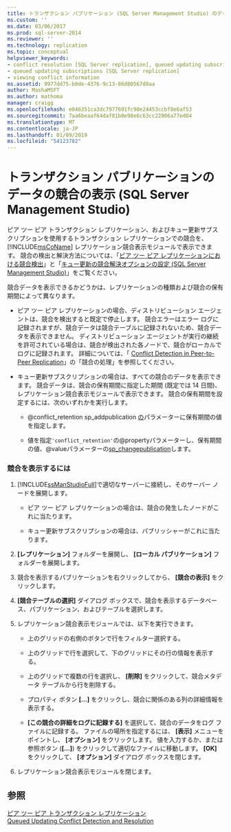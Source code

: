 ```yaml
---
title: トランザクション パブリケーション (SQL Server Management Studio) のデータの競合を表示 |Microsoft Docs
ms.custom: ''
ms.date: 03/06/2017
ms.prod: sql-server-2014
ms.reviewer: ''
ms.technology: replication
ms.topic: conceptual
helpviewer_keywords:
- conflict resolution [SQL Server replication], queued updating subscriptions
- queued updating subscriptions [SQL Server replication]
- viewing conflict information
ms.assetid: 9977dd75-b0de-4376-9c13-86d80567d8aa
author: MashaMSFT
ms.author: mathoma
manager: craigg
ms.openlocfilehash: e046351ca3dc7977691fc98e24453ccbf8e6af53
ms.sourcegitcommit: 7aa6beaaf64daf01b0e98e6c63cc22906a77ed04
ms.translationtype: MT
ms.contentlocale: ja-JP
ms.lasthandoff: 01/09/2019
ms.locfileid: "54123782"
---
```

# <a name="view-data-conflicts-for-transactional-publications-sql-server-management-studio"></a>トランザクション パブリケーションのデータの競合の表示 (SQL Server Management Studio)
  ピア ツー ピア トランザクション レプリケーション、およびキュー更新サブスクリプションを使用するトランザクション レプリケーションでの競合を、 [!INCLUDE[msCoName](../../includes/msconame-md.md)] レプリケーション競合表示モジュールで表示できます。 競合の検出と解決方法については、「[ピア ツー ピア レプリケーションにおける競合検出](transactional/peer-to-peer-conflict-detection-in-peer-to-peer-replication.md)」と「[キュー更新の競合解決オプションの設定 &#40;SQL Server Management Studio&#41;](publish/create-an-updatable-subscription-to-a-transactional-publication.md)」をご覧ください。  
  
 競合データを表示できるかどうかは、レプリケーションの種類および競合の保有期間によって異なります。  
  
-   ピア ツー ピア レプリケーションの場合、ディストリビューション エージェントは、競合を検出すると既定で停止します。 競合エラーはエラー ログに記録されますが、競合データは競合テーブルに記録されないため、競合データを表示できません。 ディストリビューション エージェントが実行の継続を許可されている場合は、競合が検出された各ノードで、競合がローカルでログに記録されます。 詳細については、「 [Conflict Detection in Peer-to-Peer Replication](transactional/peer-to-peer-conflict-detection-in-peer-to-peer-replication.md)」の「競合の処理」を参照してください。  
  
-   キュー更新サブスクリプションの場合は、すべての競合のデータを表示できます。 競合データは、競合の保有期間に指定した期間 (既定では 14 日間)、レプリケーション競合表示モジュールで表示できます。 競合の保有期間を設定するには、次のいずれかを実行します。  
  
    -   @conflict_retention sp_addpublication [の](/sql/relational-databases/system-stored-procedures/sp-addpublication-transact-sql)パラメーターに保有期間の値を指定します。  
  
    -   値を指定`'conflict_retention'`の@propertyパラメーターし、保有期間の値、@valueパラメーターの[sp_changepublication](/sql/relational-databases/system-stored-procedures/sp-changepublication-transact-sql)します。  
  
### <a name="to-view-conflicts"></a>競合を表示するには  
  
1.  [!INCLUDE[ssManStudioFull](../../includes/ssmanstudiofull-md.md)]で適切なサーバーに接続し、そのサーバー ノードを展開します。  
  
    -   ピア ツー ピア レプリケーションの場合は、競合の発生したノードがこれに当たります。  
  
    -   キュー更新サブスクリプションの場合は、パブリッシャーがこれに当たります。  
  
2.  **[レプリケーション]** フォルダーを展開し、 **[ローカル パブリケーション]** フォルダーを展開します。  
  
3.  競合を表示するパブリケーションを右クリックしてから、 **[競合の表示]** をクリックします。  
  
4.  **[競合テーブルの選択]** ダイアログ ボックスで、競合を表示するデータベース、パブリケーション、およびテーブルを選択します。  
  
5.  レプリケーション競合表示モジュールでは、以下を実行できます。  
  
    -   上のグリッドの右側のボタンで行をフィルター選択する。  
  
    -   上のグリッドで行を選択して、下のグリッドにその行の情報を表示する。  
  
    -   上のグリッドで複数の行を選択し、 **[削除]** をクリックして、競合メタデータ テーブルから行を削除する。  
  
    -   プロパティ ボタン **[...]** をクリックし、競合に関係のある列の詳細情報を表示する。  
  
    -   **[この競合の詳細をログに記録する]** を選択して、競合のデータをログ ファイルに記録する。 ファイルの場所を指定するには、 **[表示]** メニューをポイントし、 **[オプション]** をクリックします。 値を入力するか、または参照ボタン (**[...]**) をクリックして適切なファイルに移動します。 **[OK]** をクリックして、 **[オプション]** ダイアログ ボックスを閉じます。  
  
6.  レプリケーション競合表示モジュールを閉じます。  
  
## <a name="see-also"></a>参照  
 [ピア ツー ピア トランザクション レプリケーション](transactional/peer-to-peer-transactional-replication.md)   
 [Queued Updating Conflict Detection and Resolution](transactional/updatable-subscriptions-queued-updating-conflict-resolution.md)  
  
  
